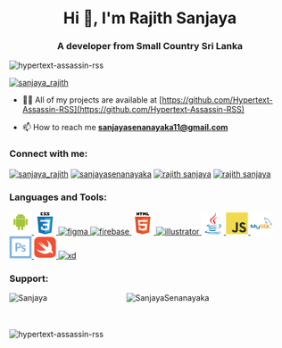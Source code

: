 <h1 align="center">Hi 👋, I'm Rajith Sanjaya</h1>
<h3 align="center">A  developer from Small Country Sri Lanka</h3>

<p align="left"> <img src="https://komarev.com/ghpvc/?username=hypertext-assassin-rss&label=Profile%20views&color=0e75b6&style=flat" alt="hypertext-assassin-rss" /> </p>

<p align="left"> <a href="https://twitter.com/sanjaya_rajith" target="blank"><img src="https://img.shields.io/twitter/follow/sanjaya_rajith?logo=twitter&style=for-the-badge" alt="sanjaya_rajith" /></a> </p>

- 👨‍💻 All of my projects are available at [https://github.com/Hypertext-Assassin-RSS](https://github.com/Hypertext-Assassin-RSS)

- 📫 How to reach me **sanjayasenanayaka11@gmail.com**

<h3 align="left">Connect with me:</h3>
<p align="left">
<a href="https://twitter.com/sanjaya_rajith" target="blank"><img align="center" src="https://raw.githubusercontent.com/rahuldkjain/github-profile-readme-generator/master/src/images/icons/Social/twitter.svg" alt="sanjaya_rajith" height="30" width="40" /></a>
<a href="https://linkedin.com/in/sanjayasenanayaka" target="blank"><img align="center" src="https://raw.githubusercontent.com/rahuldkjain/github-profile-readme-generator/master/src/images/icons/Social/linked-in-alt.svg" alt="sanjayasenanayaka" height="30" width="40" /></a>
<a href="https://fb.com/rajith sanjaya" target="blank"><img align="center" src="https://raw.githubusercontent.com/rahuldkjain/github-profile-readme-generator/master/src/images/icons/Social/facebook.svg" alt="rajith sanjaya" height="30" width="40" /></a>
<a href="https://instagram.com/rajith sanjaya" target="blank"><img align="center" src="https://raw.githubusercontent.com/rahuldkjain/github-profile-readme-generator/master/src/images/icons/Social/instagram.svg" alt="rajith sanjaya" height="30" width="40" /></a>
</p>

<h3 align="left">Languages and Tools:</h3>
<p align="left"> <a href="https://developer.android.com" target="_blank" rel="noreferrer"> <img src="https://raw.githubusercontent.com/devicons/devicon/master/icons/android/android-original-wordmark.svg" alt="android" width="40" height="40"/> </a> <a href="https://www.w3schools.com/css/" target="_blank" rel="noreferrer"> <img src="https://raw.githubusercontent.com/devicons/devicon/master/icons/css3/css3-original-wordmark.svg" alt="css3" width="40" height="40"/> </a> <a href="https://www.figma.com/" target="_blank" rel="noreferrer"> <img src="https://www.vectorlogo.zone/logos/figma/figma-icon.svg" alt="figma" width="40" height="40"/> </a> <a href="https://firebase.google.com/" target="_blank" rel="noreferrer"> <img src="https://www.vectorlogo.zone/logos/firebase/firebase-icon.svg" alt="firebase" width="40" height="40"/> </a> <a href="https://www.w3.org/html/" target="_blank" rel="noreferrer"> <img src="https://raw.githubusercontent.com/devicons/devicon/master/icons/html5/html5-original-wordmark.svg" alt="html5" width="40" height="40"/> </a> <a href="https://www.adobe.com/in/products/illustrator.html" target="_blank" rel="noreferrer"> <img src="https://www.vectorlogo.zone/logos/adobe_illustrator/adobe_illustrator-icon.svg" alt="illustrator" width="40" height="40"/> </a> <a href="https://www.java.com" target="_blank" rel="noreferrer"> <img src="https://raw.githubusercontent.com/devicons/devicon/master/icons/java/java-original.svg" alt="java" width="40" height="40"/> </a> <a href="https://developer.mozilla.org/en-US/docs/Web/JavaScript" target="_blank" rel="noreferrer"> <img src="https://raw.githubusercontent.com/devicons/devicon/master/icons/javascript/javascript-original.svg" alt="javascript" width="40" height="40"/> </a> <a href="https://www.mysql.com/" target="_blank" rel="noreferrer"> <img src="https://raw.githubusercontent.com/devicons/devicon/master/icons/mysql/mysql-original-wordmark.svg" alt="mysql" width="40" height="40"/> </a> <a href="https://www.photoshop.com/en" target="_blank" rel="noreferrer"> <img src="https://raw.githubusercontent.com/devicons/devicon/master/icons/photoshop/photoshop-line.svg" alt="photoshop" width="40" height="40"/> </a> <a href="https://developer.apple.com/swift/" target="_blank" rel="noreferrer"> <img src="https://raw.githubusercontent.com/devicons/devicon/master/icons/swift/swift-original.svg" alt="swift" width="40" height="40"/> </a> <a href="https://www.adobe.com/products/xd.html" target="_blank" rel="noreferrer"> <img src="https://cdn.worldvectorlogo.com/logos/adobe-xd.svg" alt="xd" width="40" height="40"/> </a> </p>

<h3 align="left">Support:</h3>
<p><a href="https://www.buymeacoffee.com/Sanjaya"> <img align="left" src="https://cdn.buymeacoffee.com/buttons/v2/default-yellow.png" height="50" width="210" alt="Sanjaya" /></a><a href="https://ko-fi.com/SanjayaSenanayaka"> <img align="left" src="https://cdn.ko-fi.com/cdn/kofi3.png?v=3" height="50" width="210" alt="SanjayaSenanayaka" /></a>
</p>


<br><br><br><p><img align="left" src="https://github-readme-stats.vercel.app/api/top-langs?username=hypertext-assassin-rss&show_icons=true&locale=en&layout=compact" alt="hypertext-assassin-rss" /></p>

